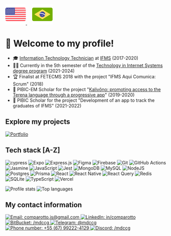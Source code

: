<p>
  <a href="#">
    <img width="64px" src="./assets/en-US.svg" title="Click here to read the American English version" alt="American English" />
  </a>

  <a href="./README-pt-BR.md" style="margin-left: 16px;">
    <img width="64px" src="./assets/pt-BR.svg" title="Clique aqui para ler a versão em Português Brasileiro" alt="Português Brasileiro" />
  </a>
</p>

# 👋 Welcome to my profile!

- 🎓 [Information Technology Technician](https://www.ifms.edu.br/campi/campus-aquidauana/cursos/integrado/informatica) at [IFMS](https://ifms.edu.br/) (2017-2020)
- 👨‍💻 Currently in the 5th semester of the [Technology in Internet Systems degree program](https://www.ifms.edu.br/campi/campus-aquidauana/cursos/graduacao/sistemas-para-internet/sistemas-para-internet) (2021-2024)
- 🏆 Finalist at FETECMS 2018 with the project "IFMS Aqui Comunica: Scrum" (2018)
- 🔬 PIBIC-EM Scholar for the project "[Kalivôno: promoting access to the Terena language through a progressive app](https://kalivono.vercel.app)" (2019-2020)
- 🔬 PIBIC Scholar for the project "Development of an app to track the graduates of IFMS" (2021-2022)

## Explore my projects

[![Portfolio](https://img.shields.io/badge/Portfolio-%23000000.svg?style=for-the-badge&logo=firefox&logoColor=#FF7139)](#)

## Tech stack [A-Z]

![cypress](https://img.shields.io/badge/-cypress-%23E5E5E5?style=for-the-badge&logo=cypress&logoColor=058a5e)
![Expo](https://img.shields.io/badge/expo-1C1E24?style=for-the-badge&logo=expo&logoColor=#D04A37)
![Express.js](https://img.shields.io/badge/express.js-%23404d59.svg?style=for-the-badge&logo=express&logoColor=%2361DAFB)
![Figma](https://img.shields.io/badge/figma-%23F24E1E.svg?style=for-the-badge&logo=figma&logoColor=white)
![Firebase](https://img.shields.io/badge/firebase-%23039BE5.svg?style=for-the-badge&logo=firebase)
![Git](https://img.shields.io/badge/git-%23F05033.svg?style=for-the-badge&logo=git&logoColor=white)
![GitHub Actions](https://img.shields.io/badge/github%20actions-%232671E5.svg?style=for-the-badge&logo=githubactions&logoColor=white)
![Jasmine](https://img.shields.io/badge/jasmine-%238A4182.svg?style=for-the-badge&logo=jasmine&logoColor=white) <!-- ![Java](https://img.shields.io/badge/java-%23ED8B00.svg?style=for-the-badge&logo=openjdk&logoColor=white) -->
![JavaScript](https://img.shields.io/badge/javascript-%23323330.svg?style=for-the-badge&logo=javascript&logoColor=%23F7DF1E)
![Jest](https://img.shields.io/badge/-jest-%23C21325?style=for-the-badge&logo=jest&logoColor=white)
![MongoDB](https://img.shields.io/badge/MongoDB-%234ea94b.svg?style=for-the-badge&logo=mongodb&logoColor=white)
![MySQL](https://img.shields.io/badge/mysql-%2300f.svg?style=for-the-badge&logo=mysql&logoColor=white)
![NodeJS](https://img.shields.io/badge/node.js-6DA55F?style=for-the-badge&logo=node.js&logoColor=white) <!-- ![PHP](https://img.shields.io/badge/php-%23777BB4.svg?style=for-the-badge&logo=php&logoColor=white) -->
![Postgres](https://img.shields.io/badge/postgres-%23316192.svg?style=for-the-badge&logo=postgresql&logoColor=white)
![Prisma](https://img.shields.io/badge/Prisma-3982CE?style=for-the-badge&logo=Prisma&logoColor=white) <!-- ![Python](https://img.shields.io/badge/python-3670A0?style=for-the-badge&logo=python&logoColor=ffdd54) -->
![React](https://img.shields.io/badge/react-%2320232a.svg?style=for-the-badge&logo=react&logoColor=%2361DAFB)
![React Native](https://img.shields.io/badge/react_native-%2320232a.svg?style=for-the-badge&logo=react&logoColor=%2361DAFB)
![React Query](https://img.shields.io/badge/-React%20Query-FF4154?style=for-the-badge&logo=react%20query&logoColor=white)
![Redis](https://img.shields.io/badge/redis-%23DD0031.svg?style=for-the-badge&logo=redis&logoColor=white)
![SQLite](https://img.shields.io/badge/sqlite-%2307405e.svg?style=for-the-badge&logo=sqlite&logoColor=white)
![TypeScript](https://img.shields.io/badge/typescript-%23007ACC.svg?style=for-the-badge&logo=typescript&logoColor=white)
![Vercel](https://img.shields.io/badge/vercel-%23000000.svg?style=for-the-badge&logo=vercel&logoColor=white)

![Profile stats](https://github-readme-status-mdccg.vercel.app/api?username=mdccg&show_icons=true&theme=transparent)
![Top languages](https://github-readme-status-mdccg.vercel.app/api/top-langs/?username=mdccg&theme=transparent&hide=html,css,hack)

## My contact information

<p>
  <a target="_blank" href="mailto:comparotto.js@gmail.com">
    <img alt="Email: comparotto.js@gmail.com" title="comparotto.js@gmail.com" src="https://img.shields.io/badge/Gmail-D14836?style=for-the-badge&logo=gmail&logoColor=white" />
  </a>

  <a target="_blank" href="https://www.linkedin.com/in/matheus-comparotto-1a7895113">
    <img alt="LinkedIn: in/comparotto" title="in/comparotto" src="https://img.shields.io/badge/LinkedIn-0077B5?style=for-the-badge&logo=linkedin&logoColor=white" />
  </a>

  <a target="_blank" href="https://bitbucket.org/mdccg">
    <img alt="BitBucket: /mdccg" title="/mdccg" src="https://img.shields.io/badge/Bitbucket-0747a6?style=for-the-badge&logo=bitbucket&logoColor=white" />
  </a>

  <a target="_blank" href="https://t.me/mdccg">
    <img alt="Telegram: @mdccg" title="@mdccg" src="https://img.shields.io/badge/Telegram-2CA5E0?style=for-the-badge&logo=telegram&logoColor=white" />
  </a>

  <a target="_blank" href="https://wa.me/+5567992224129">
    <img alt="Phone number: +55 (67) 99222-4129" title="+55 (67) 99222-4129" src="https://img.shields.io/badge/WhatsApp-25D366?style=for-the-badge&logo=whatsapp&logoColor=white" />
  </a>

  <a target="_blank" href="https://discord.com/channels/@me/mdccg/">
    <img alt="Discord: /mdccg" title="/mdccg" src="https://img.shields.io/badge/Discord-7289DA?style=for-the-badge&logo=discord&logoColor=white" />
  </a>
</p>